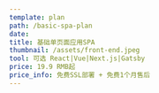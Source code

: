 ```yaml
---
template: plan
path: /basic-spa-plan
date: 
title: 基础单页面应用SPA
thumbnail: /assets/front-end.jpeg
tool: 可选 React|Vue|Next.js|Gatsby
price: 19.9 RMB起
price_info: 免费SSL部署 + 免费1个月售后
---
```

